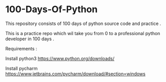# 100-Days-Of-Python

This repository consists of 100 days of python source code and practice . 

This is a practice repo which wil take you from 0 to a professional python developer in 100 days .

Requirements :

Install python3
https://www.python.org/downloads/

Install pycharm 
https://www.jetbrains.com/pycharm/download/#section=windows
